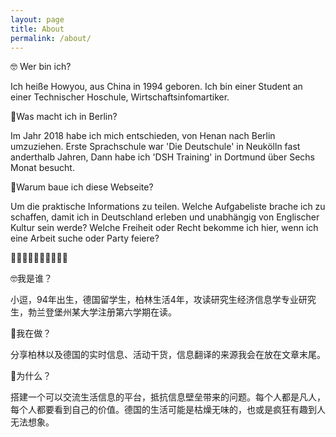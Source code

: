 ```yaml
---
layout: page
title: About
permalink: /about/
---
```

🤓 Wer bin ich?  

Ich heiße Howyou, aus China in 1994 geboren. Ich bin einer Student an einer Technischer Hoschule, Wirtschaftsinfomartiker.


🥸Was macht ich in Berlin?  

Im Jahr 2018 habe ich mich entschieden, von Henan nach Berlin umzuziehen. Erste Sprachschule war 'Die Deutschule' in Neukölln fast anderthalb Jahren, Dann habe ich 'DSH Training' in Dortmund über Sechs Monat besucht.


🤔Warum baue ich diese Webseite? 

Um die praktische Informations zu teilen.
Welche Aufgabeliste brache ich zu schaffen, damit ich in Deutschland erleben und unabhängig von Englischer Kultur sein werde?
Welche Freiheit oder Recht bekomme ich hier, wenn ich eine Arbeit suche oder Party feiere?



🤓我是谁？

小逗，94年出生，德国留学生，柏林生活4年，攻读研究生经济信息学专业研究生，勃兰登堡州某大学注册第六学期在读。


🥸我在做？

分享柏林以及德国的实时信息、活动干货，信息翻译的来源我会在放在文章末尾。


🤔为什么？

搭建一个可以交流生活信息的平台，抵抗信息壁垒带来的问题。每个人都是凡人，每个人都要看到自己的价值。德国的生活可能是枯燥无味的，也或是疯狂有趣到人无法想象。
